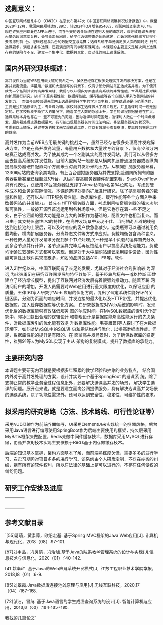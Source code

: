 ## 选题意义：

`中国互联网络信息中心（CNNIC）在京发布第47次《中国互联网络发展状况统计报告》中，截至2020年12月，我国网民规模达9.89亿，较2020年3月增长8540万，互联网普及率达70.4%。现在许多应用都是在APP上进行，而在今天的选课系统在遇到大量的请求时，就导致选课系统有大量的数据需要处理，会导致系统崩溃，给学生选课带来的体验感差，在数据库代码编写过程中要考虑到前 台、逻辑过程与后台的数据交互与运算；选课系统不单是满足多人次的同时进 行的选课要求，满足多条件选课，还要满足所有同学都有课可选，本课题的主要意义是解决网上选课存在的缺陷与不足，建立一个集中化，数据共享化，自动化的网上选课系统。`





## 国内外研究现状概述：



`高并发作为当前WEB应用最关键的挑战之一，虽然已经存在很多处理高并发的解决方案，但是在高并发高流量，海量用户数据和大量读写的背景下，仅有少部分网站真正达成高并发。为了使其成为一个名副其实的高并发网站，我们可以从很多方面去提高系统的并发性能。本课题选择对横向扩展进行研究。从HTTP服务器性能、数据库性能、缓存性能等各个方面入手来改善网站的并发能力。
而如今高校普遍开展网上选课是提升学生的学习自主权，现在选课还是小范围内的，主要是公共选修课为主，专业课为辅。学校对学生选课做出了相关规定，并且选课时间一般是固定的。在学校规模不断扩大的情况下，随着学生人数的急剧上升，学生的课程数据量也在扩大。选课系统本身也存在一 些不可避免的问题，因为选课时间范围短，选课时人数在一个时间点爆发，服务器处理选课数据量大，有可能出现服务器长时间无法响应，甚至服务器死的状况等。 考虑到以上情况，通过并发的技术来实现选课工作，可以有效减少页面崩溃，提高教务管理工作的效率。`





高并发作为当前WEB应用最关键的挑战之一，虽然已经存在很多处理高并发的解决方案，但是在高并发高流量，海量用户数据和大量读写的背景下，仅有少部分网站真正达成高并发。为了使其成为一个名副其实的高并发网站，我们可以从很多方面去提高系统的并发性能。目前大型网站一般都是从横向扩展普通服务器或者纵向提高服务器硬件配置两个方面来应对高并发带来的压力。从横向扩展服务器来看，12306网站的查询余票功能，有上百台虚拟服务器为其做支撑;脸谱网所拥有的服务器数量甚至已经超过5万台。从纵向提高服务器硬件配置来看，StackOverFlow 具有代表性，仅使用25台服务器就支撑了Alexa访问排名第54位网站。考虑到硬件成本和业务的实际情况，本课题选择对横向扩展进行研究。除了提高服务器的数量和性能，还可以从HTTP服务器性能、数据库性能、缓存性能等各个方面入手来改善网站的并发能力。
首先在HTTP服务器方面，考虑到阿帕奇服务器的强大功能和可靠性，一般被开源界首选运用到各种场景中。但是它也存在着- -些不足之处，由于它涵盖的强大功能是以庞大的体积作为基础的，配置文件也相当复杂。而且由于其支持阻塞性I/O的特性，在高并发场景中表现不佳。当阿帕奇开辟的线程达到连接池的上限后，可以及时响应的客户数急剧减少。这类瓶颈可以通过利用负载均衡，横向扩展服务器，分离静态文件等方式来应对。负载均衡包含两种含义，一种是把大量的并发请求分配到多个节点处理;另一种是单个负载的运算首先分发到多台节点并行计算，各节点运算完毕后再反馈给用户以提高系统处理能力。负载均衡通过软硬件方式都可以实现，但是对于大中型网站建议采用硬件设备，因为性能可靠性比软件实现高很多，知名的品牌包括A10，F5等。软件











进入21世纪以来，中国互联网有了长足的发展，尤其对于经济社会的影响较
为深远,为此张勇5]在研究互联网发展的特征趋势下，基于经典的柯布一道格拉斯
函数建立了经济增长模型，提出了互联网对经济发展有着很强的推动力。随着互联
网访问用户的增加，开发人员需要对Web应用进行最大限度的优化，以保证应用
的质量，王伟[6]等人研究了Web 应用的优化方向，提出了评定系统性能好坏的关
键因素，分别为页面的响应时间、并发连接的最大化以及HTTP带宽，并提出优化
数据库，加入缓存数据库等优化方案。
在研究数据库对Web系统的影响时，发现优化后的数据库能够有效降低服务
器的响应时间。在MySQL数据库的索引优化研究中，郭冰凹提出合理的逻辑设计
和物理设计是数据库能够高性能运行的先决条件，对数据库索引的优化能有效提
升数据库性能。韦美雁[8]等人探讨了在大数据环境下，如何对MySQL中的SQL语
句和表结构进行优化，以提高数据库性能。但是，数据库性能的提升是有限的，在
面临高并发场景时，为了确保数据库的稳定性，崔腾91等人为MySQL实现了主从
架构的复制模式，提升了数据库的承载力。



## 主要研究内容



本课题主要研究内容就是要根据多年积累的教学经验和抽象的业务特点，
结合国内外对于高并发处理的方案，设计并实现一个基于SpringBoot 的选课系
统。除了支持正常的教学业务全过程信息化外，还要解决选课高并发的场景，
解决学生选课的问题。展开点来说，就是要建立面向公网提供服务，具有解决选课高并发场景的选课系统，除了功能性需求外，还可以达到安全性、稳定性、可维护性的要求。



## 拟采用的研究思路（方法、技术路线、可行性论证等）

采用VUE框架作为前端界面编写，UI采用ElementUI来实现统一的界面风格，后台采用Java语言进行编写使用SpringBoot作为后端主要使用的框架，持久层采用MyBatis框架来做配置，Redis来做中间件缓存技术，数据库采用MySQL进行存储，而高并发的技术实现主要依赖于Redis基于内存做缓存技术。

后端的知识基本掌握，架构方面基本了解，而前端熟练度欠佳，需要多多的进行学习，在实习期间对项目多多的进行学习。该系统由个人研发定制，不存在抄袭的纠纷，拥有所有的软件权利，所以在法律的基础上是可以进行的，不存在任何侵权的纠纷问题。





## 研究工作安排及进度



|      |      |      |      |
| ---- | ---- | ---- | ---- |
|      |      |      |      |
|      |      |      |      |
|      |      |      |      |
|      |      |      |      |
|      |      |      |      |
|      |      |      |      |



## 参考文献目录

`[55]葛萌，黄素萍，欧阳宏基. 基于Spring MVC框架的Java Web应用[J]. 计算机与现代化，2018（08）:97-101.

[87]刘宇晶，冯灵清，冯治旭.基于Java的院系教学管理系统的设计与实现[J].信息技术与信息化，2020（01）:140-142.

[41]姚素红. 基于Java的Web应用系统开发模式[J]. 江苏工程职业技术学院学报，2018,18（01）:6-9.

[85]刘翠霞.Java数据库连接池的原理与应用[J].无线互联科技，2020,17（04）:167-168.

[72]邹洁，冒绮. 基于Java语言的学生成绩查询系统的设计[J]. 智能计算机与应用，2018,8（06）:184-185+190.

我找的几篇论文`
